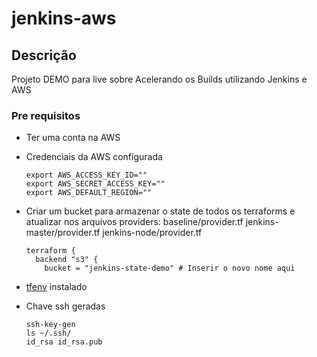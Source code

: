 # jenkins-aws
## Descrição

Projeto DEMO para live sobre Acelerando os Builds utilizando Jenkins e AWS

### Pre requisitos
- Ter uma conta na AWS
- Credenciais da AWS configurada
  ```
  export AWS_ACCESS_KEY_ID=""
  export AWS_SECRET_ACCESS_KEY=""
  export AWS_DEFAULT_REGION=""
  ```
- Criar um bucket para armazenar o state de todos os terraforms e atualizar nos arquivos providers:
  baseline/provider.tf
  jenkins-master/provider.tf
  jenkins-node/provider.tf
  ```
  terraform {
    backend "s3" {
      bucket = "jenkins-state-demo" # Inserir o novo nome aqui
  ```

- [tfenv](https://github.com/tfutils/tfenv) instalado

- Chave ssh geradas
  ```
  ssh-key-gen
  ls ~/.ssh/
  id_rsa id_rsa.pub
  ```

